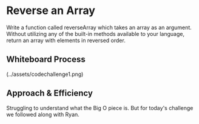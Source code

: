 # Reverse an Array
<!-- Description of the challenge -->

Write a function called reverseArray which takes an array as an argument. Without utilizing any of the built-in methods available to your language, return an array with elements in reversed order.


## Whiteboard Process
<!-- Embedded whiteboard image --> (../assets/codechallenge1.png)

## Approach & Efficiency
<!-- What approach did you take? Discuss Why. What is the Big O space/time for this approach? -->

Struggling to understand what the Big O piece is. But for today's challenge we followed along with Ryan.
